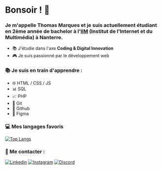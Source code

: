 <!-- Présentation personnelle sur Github -->

# Bonsoir ! 👋

### Je m'appelle **Thomas Marques** et je suis actuellement étudiant en 2ème année de bachelor à l'[**IIM**](https://iim.fr) (**I**nstitut de l'**I**nternet et du **M**ultimédia) à **Nanterre**.

* 📚 J'étudie dans l'axe **Coding & Digital Innovation**
* 🎮 Je suis passionné par le développement web

### 📚 Je suis en train d'apprendre :

* 🌐 HTML / CSS / JS
* 📊 SQL
* 📈 PHP
* 📡 Git
* 📡 Github
* 📡 Figma

### 💻 Mes langages favoris

[![Top Langs](https://github-readme-stats.vercel.app/api/top-langs/?username=MarquesThomasCoding&layout=compact&theme=dark)](https://github.com/anuraghazra/github-readme-stats)


### 🔗 Me contacter :

[![Linkedin](https://img.shields.io/badge/Linkedin-Thomas%20Marques-blue?style=for-the-badge&logo=linkedin)](https://www.linkedin.com/in/marquesthomas/)
[![Instagram](https://img.shields.io/badge/Instagram-thomasmrqs-red?style=for-the-badge&logo=instagram)](https://www.instagram.com/thomas_mrqs/)
[![Discord](https://img.shields.io/badge/Discord-thomluck-darkblue?style=for-the-badge&logo=discord)](https://discord.com/app)
